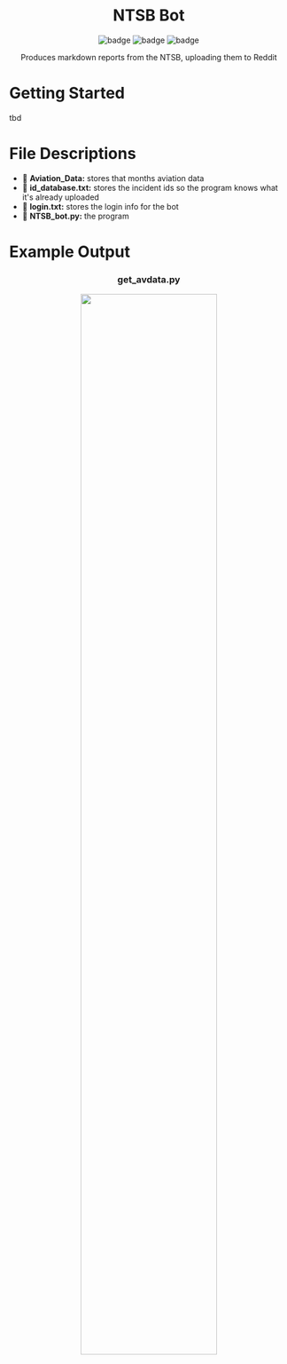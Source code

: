 <div align="center">
    
# NTSB Bot

![badge](https://badgen.net/badge/version/v4.0/orange?style=flat-square)
![badge](https://badgen.net/badge/platform/win-32%20|%20win-64/green?style=flat-square)
![badge](https://badgen.net/badge/python/3.10/blue?style=flat-square)

Produces markdown reports from the NTSB, uploading them to Reddit
    
</div>

# Getting Started

tbd

# File Descriptions
* :file_folder: **Aviation_Data:** stores that months aviation data
* :page_facing_up: **id_database.txt:** stores the incident ids so the program knows what it's already uploaded
* :page_facing_up: **login.txt:** stores the login info for the bot
* :page_facing_up: **NTSB_bot.py:** the program

# Example Output

<div align="center">

   ### get_avdata.py
   <img src="https://user-images.githubusercontent.com/44975876/159788131-1457ef37-0664-4f43-919e-65a5aef0ab75.png" width="70%" />
</div>

